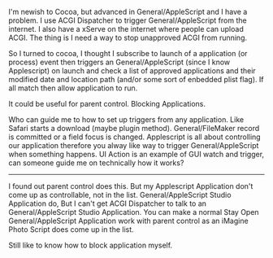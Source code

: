 

I'm newish to Cocoa, but advanced in General/AppleScript and I have a problem. I use ACGI Dispatcher to trigger General/AppleScript from the internet. I also have a xServe on the internet where people can upload ACGI. The thing is I need a way to stop unapproved ACGI from running.

So I turned to cocoa, I thought I subscribe to launch of a application (or process) event then triggers an General/AppleScript (since I know Applescript) on launch and check a list of approved applications and their modified date and location path (and/or some sort of enbedded plist flag). If all match then allow application to run.

It could be useful for parent control. Blocking Applications.

Who can guide me to how to set up triggers from any application. Like Safari starts a download (maybe plugin method). General/FileMaker record is committed or a field focus is changed. Applescript is all about controlling our application therefore you alway like way to trigger General/AppleScript when something happens. UI Action is an example of GUI watch and trigger, can someone guide me on technically how it works?

----
I found out parent control does this. But my Applescript Application don't come up as controllable, not in the list. General/AppleScript Studio Application do, But I can't get ACGI Dispatcher to talk to an General/AppleScript Studio Application. You can make a normal Stay Open General/AppleScript Application work with parent control as an iMagine Photo Script does come up in the list.

Still like to know how to block application myself.